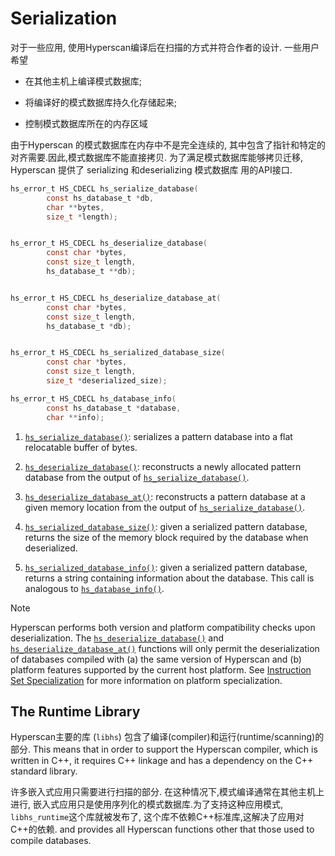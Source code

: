 # Serialization

对于一些应用, 使用Hyperscan编译后在扫描的方式并符合作者的设计. 一些用户希望

- 在其他主机上编译模式数据库;

- 将编译好的模式数据库持久化存储起来;

- 控制模式数据库所在的内存区域

由于Hyperscan 的模式数据库在内存中不是完全连续的, 其中包含了指针和特定的对齐需要.因此,模式数据库不能直接拷贝. 为了满足模式数据库能够拷贝迁移,  Hyperscan 提供了
serializing 和deserializing 模式数据库 用的API接口.

```c
hs_error_t HS_CDECL hs_serialize_database(
        const hs_database_t *db, 
        char **bytes,
        size_t *length);


hs_error_t HS_CDECL hs_deserialize_database(
        const char *bytes,
        const size_t length,
        hs_database_t **db);


hs_error_t HS_CDECL hs_deserialize_database_at(
        const char *bytes,
        const size_t length,
        hs_database_t *db);


hs_error_t HS_CDECL hs_serialized_database_size(
        const char *bytes,
        const size_t length,
        size_t *deserialized_size);

hs_error_t HS_CDECL hs_database_info(
        const hs_database_t *database,
        char **info);
```

1. [`hs_serialize_database()`](http://intel.github.io/hyperscan/dev-reference/api_files.html#c.hs_serialize_database "hs_serialize_database"): serializes a pattern database into a
   flat relocatable buffer of bytes.

2. [`hs_deserialize_database()`](http://intel.github.io/hyperscan/dev-reference/api_files.html#c.hs_deserialize_database "hs_deserialize_database"): reconstructs a newly allocated pattern
   database from the output of [`hs_serialize_database()`](http://intel.github.io/hyperscan/dev-reference/api_files.html#c.hs_serialize_database "hs_serialize_database").

3. [`hs_deserialize_database_at()`](http://intel.github.io/hyperscan/dev-reference/api_files.html#c.hs_deserialize_database_at "hs_deserialize_database_at"): reconstructs a pattern
   database at a given memory location from the output of [`hs_serialize_database()`](http://intel.github.io/hyperscan/dev-reference/api_files.html#c.hs_serialize_database "hs_serialize_database").

4. [`hs_serialized_database_size()`](http://intel.github.io/hyperscan/dev-reference/api_files.html#c.hs_serialized_database_size "hs_serialized_database_size"): given a serialized pattern database,
   returns the size of the memory block required by the database when
   deserialized.

5. [`hs_serialized_database_info()`](http://intel.github.io/hyperscan/dev-reference/api_files.html#c.hs_serialized_database_info "hs_serialized_database_info"): given a serialized pattern database,
   returns a string containing information about the database. This call is
   analogous to [`hs_database_info()`](http://intel.github.io/hyperscan/dev-reference/api_files.html#c.hs_database_info "hs_database_info").

Note

Hyperscan performs both version and platform compatibility checks
upon deserialization. The [`hs_deserialize_database()`](http://intel.github.io/hyperscan/dev-reference/api_files.html#c.hs_deserialize_database "hs_deserialize_database") and [`hs_deserialize_database_at()`](http://intel.github.io/hyperscan/dev-reference/api_files.html#c.hs_deserialize_database_at "hs_deserialize_database_at") functions will only permit the
deserialization of databases compiled with (a) the same version of Hyperscan
and (b) platform features supported by the current host platform. See [Instruction Set Specialization](http://intel.github.io/hyperscan/dev-reference/compilation.html#instr-specialization) for more information on platform specialization.

## The Runtime Library

Hyperscan主要的库 (`libhs`) 包含了编译(compiler)和运行(runtime/scanning)的部分. This means that in order to support the Hyperscan
compiler, which is written in C++, it requires C++ linkage and has a
dependency on the C++ standard library.

许多嵌入式应用只需要进行扫描的部分. 在这种情况下,模式编译通常在其他主机上进行, 嵌入式应用只是使用序列化的模式数据库.为了支持这种应用模式, `libhs_runtime`这个库就被发布了, 这个库不依赖C++标准库,这解决了应用对C++的依赖. and
provides all Hyperscan functions other that those used to compile databases.
